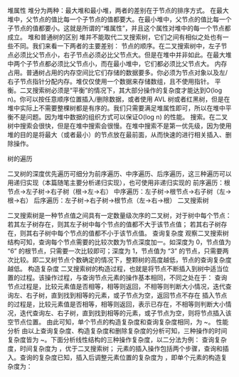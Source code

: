 堆属性 
堆分为两种：最大堆和最小堆，两者的差别在于节点的排序方式。
在最大堆中，父节点的值比每一个子节点的值都要大。在最小堆中，父节点的值比每一个子节点的值都要小。这就是所谓的“堆属性”，并且这个属性对堆中的每一个节点都成立。
堆和普通树的区别 
堆并不能取代二叉搜索树，它们之间有相似之处也有一些不同。我们来看一下两者的主要差别：
节点的顺序。在二叉搜索树中，左子节点必须比父节点小，右子节点必须必比父节点大。但是在堆中并非如此。在最大堆中两个子节点都必须比父节点小，而在最小堆中，它们都必须比父节点大。
内存占用。普通树占用的内存空间比它们存储的数据要多。你必须为节点对象以及左/右子节点指针分配内存。堆仅仅使用一个数据来存储数组，且不使用指针。
平衡。二叉搜索树必须是“平衡”的情况下，其大部分操作的复杂度才能达到O(log n)。你可以按任意顺序位置插入/删除数据，或者使用 AVL 树或者红黑树，但是在堆中实际上不需要整棵树都是有序的。我们只需要满足堆属性即可，所以在堆中平衡不是问题。因为堆中数据的组织方式可以保证O(log n) 的性能。
搜索。在二叉树中搜索会很快，但是在堆中搜索会很慢。在堆中搜索不是第一优先级，因为使用堆的目的是将最大（或者最小）的节点放在最前面，从而快速的进行相关插入、删除操作。

树的遍历

二叉树的深度优先遍历可细分为前序遍历、中序遍历、后序遍历，这三种遍历可以用递归实现（本篇随笔主要分析递归实现），也可使用非递归实现的
前序遍历：根节点->左子树->右子树（根->左->右）
中序遍历：左子树->根节点->右子树（左->根->右）
后序遍历：左子树->右子树->根节点（左->右->根）
二叉搜索树

二叉搜索树是一种节点值之间具有一定数量级次序的二叉树，对于树中每个节点：
若其左子树存在，则其左子树中每个节点的值都不大于该节点值； 
若其右子树存在，则其右子树中每个节点的值都不小于该节点值。
查询复杂度 
观察二叉搜索树结构可知，查询每个节点需要的比较次数为节点深度加一。如深度为 0，节点值为 “6” 的根节点，只需要一次比较即可；深度为 1，节点值为 “3” 的节点，只需要两次比较。即二叉树节点个数确定的情况下，整颗树的高度越低，节点的查询复杂度越低。
构造复杂度 
二叉搜索树的构造过程，也就是将节点不断插入到树中适当位置的过程。该操作过程，与查询节点元素的操作基本相同，不同之处在于：
查询节点过程是，比较元素值是否相等，相等则返回，不相等则判断大小情况，迭代查询左、右子树，直到找到相等的元素，或子节点为空，返回节点不存在 
插入节点的过程是，比较元素值是否相等，相等则返回，表示已存在，不相等则判断大小情况，迭代查询左、右子树，直到找到相等的元素，或子节点为空，则将节点插入该空节点位置。 
由此可知，单个节点的构造复杂度和查询复杂度相同，为 ~。
性能分析 
由以上查询复杂度、构造复杂度和删除复杂度的分析可知，三种操作的时间复杂度皆为 ~。下面分析线性结构的三种操作复杂度，以二分法为例：
查询复杂度，时间复杂度为 ，优于二叉搜索树； 
元素的插入操作包括两个步骤，查询和插入。查询的复杂度已知，插入后调整元素位置的复杂度为 ，即单个元素的构造复杂度为：



